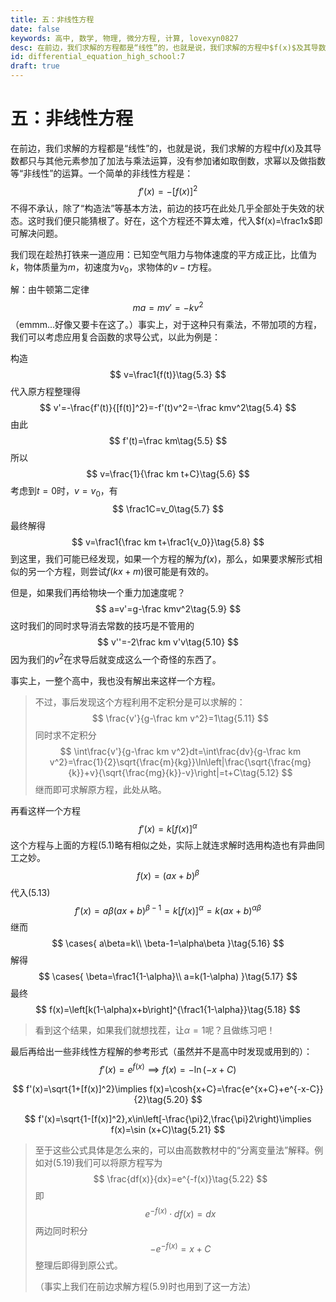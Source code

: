 ```yaml
---
title: 五：非线性方程
date: false
keywords: 高中, 数学, 物理, 微分方程, 计算, lovexyn0827
desc: 在前边，我们求解的方程都是“线性”的，也就是说，我们求解的方程中$f(x)$及其导数都只与其他元素参加了加法与乘法运算，没有参加诸如取倒数，求幂以及做指数等“非线性”的运算。
id: differential_equation_high_school:7
draft: true
---
```


# 五：非线性方程

在前边，我们求解的方程都是“线性”的，也就是说，我们求解的方程中$f(x)$及其导数都只与其他元素参加了加法与乘法运算，没有参加诸如取倒数，求幂以及做指数等“非线性”的运算。一个简单的非线性方程是：
$$
f'(x)=-[f(x)]^2\tag{5.1}
$$
不得不承认，除了“构造法”等基本方法，前边的技巧在此处几乎全部处于失效的状态。这时我们便只能猜根了。好在，这个方程还不算太难，代入$f(x)=\frac1x$即可解决问题。

我们现在趁热打铁来一道应用：已知空气阻力与物体速度的平方成正比，比值为$k$，物体质量为$m$，初速度为$v_0$，求物体的$v-t$方程。

解：由牛顿第二定律
$$
ma=mv'=-kv^2\tag{5.2}
$$
（emmm...好像又要卡在这了。）事实上，对于这种只有乘法，不带加项的方程，我们可以考虑应用复合函数的求导公式，以此为例是：

构造
$$
v=\frac1{f(t)}\tag{5.3}
$$
代入原方程整理得
$$
v'=-\frac{f'(t)}{[f(t)]^2}=-f'(t)v^2=-\frac kmv^2\tag{5.4}
$$
由此
$$
f'(t)=\frac km\tag{5.5}
$$
所以
$$
v=\frac{1}{\frac km t+C}\tag{5.6}
$$
考虑到$t=0$时，$v=v_0$，有
$$
\frac1C=v_0\tag{5.7}
$$
最终解得
$$
v=\frac1{\frac km t+\frac1{v_0}}\tag{5.8}
$$
到这里，我们可能已经发现，如果一个方程的解为$f(x)$，那么，如果要求解形式相似的另一个方程，则尝试$f(kx+m)$很可能是有效的。

但是，如果我们再给物块一个重力加速度呢？
$$
a=v'=g-\frac kmv^2\tag{5.9}
$$
这时我们的同时求导消去常数的技巧是不管用的
$$
v''=-2\frac km v'v\tag{5.10}
$$
因为我们的$v^2$在求导后就变成这么一个奇怪的东西了。

事实上，一整个高中，我也没有解出来这样一个方程。

>不过，事后发现这个方程利用不定积分是可以求解的：
>$$
>\frac{v'}{g-\frac km v^2}=1\tag{5.11}
>$$
>同时求不定积分
>$$
>\int\frac{v'}{g-\frac km v^2}dt=\int\frac{dv}{g-\frac km v^2}=\frac{1}{2}\sqrt{\frac{m}{kg}}\ln\left|\frac{\sqrt{\frac{mg}{k}}+v}{\sqrt{\frac{mg}{k}}-v}\right|=t+C\tag{5.12}
>$$
>继而即可求解原方程，此处从略。

再看这样一个方程
$$
f'(x)=k[f(x)]^\alpha\tag{5.13}
$$
这个方程与上面的方程(5.1)略有相似之处，实际上就连求解时选用构造也有异曲同工之妙。
$$
f(x)=(ax+b)^\beta\tag{5.14}
$$
代入(5.13)
$$
f'(x)=a\beta(ax+b)^{\beta-1}=k[f(x)]^\alpha=k(ax+b)^{\alpha\beta}\tag{5.15}
$$
继而
$$
\cases{
	a\beta=k\\
	\beta-1=\alpha\beta
}\tag{5.16}
$$
解得
$$
\cases{
	\beta=\frac1{1-\alpha}\\
	a=k(1-\alpha)
}\tag{5.17}
$$
最终
$$
f(x)=\left[k(1-\alpha)x+b\right]^{\frac1{1-\alpha}}\tag{5.18}
$$

> 看到这个结果，如果我们就想找茬，让$\alpha=1$呢？且做练习吧！

最后再给出一些非线性方程解的参考形式（虽然并不是高中时发现或用到的）：
$$
f'(x)=e^{f(x)}\implies f(x)=-\ln (-x+C)\tag{5.19}
$$

$$
f'(x)=\sqrt{1+[f(x)]^2}\implies f(x)=\cosh{x+C}=\frac{e^{x+C}+e^{-x-C}}{2}\tag{5.20}
$$

$$
f'(x)=\sqrt{1-[f(x)]^2},x\in\left[-\frac{\pi}2,\frac{\pi}2\right)\implies f(x)=\sin (x+C)\tag{5.21}
$$

> 至于这些公式具体是怎么来的，可以由高数教材中的“分离变量法”解释。例如对(5.19)我们可以将原方程写为
> $$
> \frac{df(x)}{dx}=e^{-f(x)}\tag{5.22}
> $$
> 即
> $$
> e^{-f(x)}\cdot df(x)=dx\tag{5.23}
> $$
> 两边同时积分
> $$
> -e^{-f(x)}=x+C\tag{5.24}
> $$
> 整理后即得到原公式。
>
> （事实上我们在前边求解方程(5.9)时也用到了这一方法）
